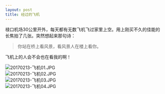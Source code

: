 ```yaml
---
layout: post
title: 经过的飞机
---
```


禄口机场30公里开外，每天都有无数飞机飞过家里上空。用上刚买不久的佳能的长焦拍了几张。突然想起来那句诗：

>  你站在桥上看风景，看风景人在楼上看你。

飞机上的人会不会也在看我的啊！

![20170213-飞机01.JPG](http://7xqrll.com1.z0.glb.clouddn.com/20170213-%E9%A3%9E%E6%9C%BA01.JPG)  
![20170213-飞机02.JPG](http://7xqrll.com1.z0.glb.clouddn.com/20170213-%E9%A3%9E%E6%9C%BA02.JPG)  
![20170213-飞机03.JPG](http://7xqrll.com1.z0.glb.clouddn.com/20170213-%E9%A3%9E%E6%9C%BA03.JPG)  
![20170213-飞机04.JPG](http://7xqrll.com1.z0.glb.clouddn.com/20170213-%E9%A3%9E%E6%9C%BA04.JPG)
